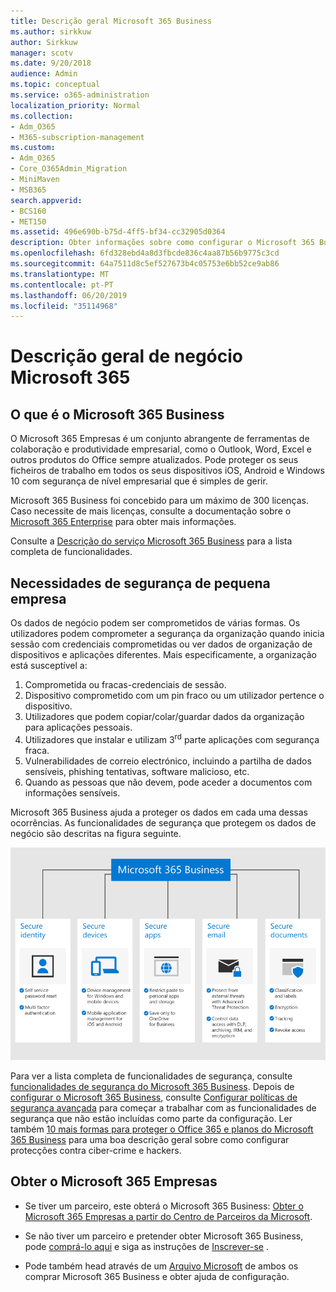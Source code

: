 ```yaml
---
title: Descrição geral Microsoft 365 Business
ms.author: sirkkuw
author: Sirkkuw
manager: scotv
ms.date: 9/20/2018
audience: Admin
ms.topic: conceptual
ms.service: o365-administration
localization_priority: Normal
ms.collection:
- Adm_O365
- M365-subscription-management
ms.custom:
- Adm_O365
- Core_O365Admin_Migration
- MiniMaven
- MSB365
search.appverid:
- BCS160
- MET150
ms.assetid: 496e690b-b75d-4ff5-bf34-cc32905d0364
description: Obter informações sobre como configurar o Microsoft 365 Business.
ms.openlocfilehash: 6fd328ebd4a8d3fbcde836c4aa87b56b9775c3cd
ms.sourcegitcommit: 64a7511d8c5ef527673b4c05753e6bb52ce9ab86
ms.translationtype: MT
ms.contentlocale: pt-PT
ms.lasthandoff: 06/20/2019
ms.locfileid: "35114968"
---
```

# <a name="overview-of-microsoft-365-business"></a>Descrição geral de negócio Microsoft 365

## <a name="what-is-microsoft-365-business"></a>O que é o Microsoft 365 Business

O Microsoft 365 Empresas é um conjunto abrangente de ferramentas de colaboração e produtividade empresarial, como o Outlook, Word, Excel e outros produtos do Office sempre atualizados. Pode proteger os seus ficheiros de trabalho em todos os seus dispositivos iOS, Android e Windows 10 com segurança de nível empresarial que é simples de gerir.
  
Microsoft 365 Business foi concebido para um máximo de 300 licenças. Caso necessite de mais licenças, consulte a documentação sobre o [Microsoft 365 Enterprise](https://go.microsoft.com/fwlink/p/?linkid=860986) para obter mais informações.

Consulte a [Descrição do serviço Microsoft 365 Business](https://docs.microsoft.com/office365/servicedescriptions/microsoft-365-business-service-description) para a lista completa de funcionalidades.
  
## <a name="small-business-security-needs"></a>Necessidades de segurança de pequena empresa

Os dados de negócio podem ser comprometidos de várias formas. Os utilizadores podem comprometer a segurança da organização quando inicia sessão com credenciais comprometidas ou ver dados de organização de dispositivos e aplicações diferentes. Mais especificamente, a organização está susceptível a:

1. Comprometida ou fracas-credenciais de sessão.
2. Dispositivo comprometido com um pin fraco ou um utilizador pertence o dispositivo.
3. Utilizadores que podem copiar/colar/guardar dados da organização para aplicações pessoais.
4. Utilizadores que instalar e utilizam 3<sup>rd</sup> parte aplicações com segurança fraca.
5. Vulnerabilidades de correio electrónico, incluindo a partilha de dados sensíveis, phishing tentativas, software malicioso, etc.
6. Quando as pessoas que não devem, pode aceder a documentos com informações sensíveis.

Microsoft 365 Business ajuda a proteger os dados em cada uma dessas ocorrências. As funcionalidades de segurança que protegem os dados de negócio são descritas na figura seguinte.

![Figura que mostra como o M365B protege a sua empresa.](media/m365businessvalueadd.png)

Para ver a lista completa de funcionalidades de segurança, consulte [funcionalidades de segurança do Microsoft 365 Business](security-features.md). Depois de [configurar o Microsoft 365 Business](set-up.md), consulte [Configurar políticas de segurança avançada](set-up-advanced-security.md) para começar a trabalhar com as funcionalidades de segurança que não estão incluídas como parte da configuração. Ler também [10 mais formas para proteger o Office 365 e planos do Microsoft 365 Business](https://docs.microsoft.com/office365/admin/security-and-compliance/secure-your-business-data) para uma boa descrição geral sobre como configurar protecções contra ciber-crime e hackers.

## <a name="get-microsoft-365-business"></a>Obter o Microsoft 365 Empresas

- Se tiver um parceiro, este obterá o Microsoft 365 Business: [Obter o Microsoft 365 Empresas a partir do Centro de Parceiros da Microsoft](get-microsoft-365-business.md#get-microsoft-365-business-from-microsoft-partner-center).

- Se não tiver um parceiro e pretender obter Microsoft 365 Business, pode [comprá-lo aqui](https://www.microsoft.com/microsoft-365/business) e siga as instruções de [Inscrever-se](sign-up.md) .

- Pode também head através de um [Arquivo Microsoft](https://www.microsoft.com/en-us/store/locations/find-a-store?icid=en-us_UF_FAS) de ambos os comprar Microsoft 365 Business e obter ajuda de configuração.
